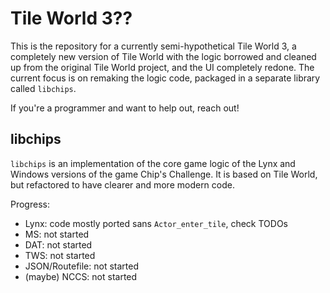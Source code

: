 # Tile World 3??

This is the repository for a currently semi-hypothetical Tile World 3, a
completely new version of Tile World with the logic borrowed and cleaned up from
the original Tile World project, and the UI completely redone. The current focus
is on remaking the logic code, packaged in a separate library called `libchips`.

If you're a programmer and want to help out, reach out!

## libchips

`libchips` is an implementation of the core game logic of the Lynx and Windows
versions of the game Chip's Challenge. It is based on Tile World, but refactored
to have clearer and more modern code.

Progress:

- Lynx: code mostly ported sans `Actor_enter_tile`, check TODOs
- MS: not started
- DAT: not started
- TWS: not started
- JSON/Routefile: not started
- (maybe) NCCS: not started
